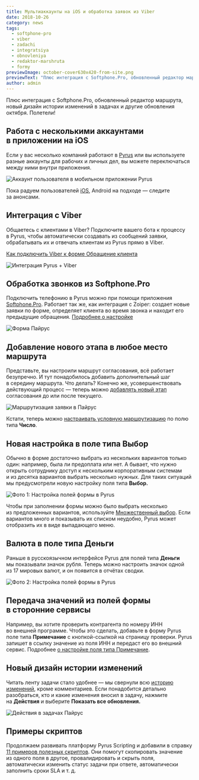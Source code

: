 ```yaml
---
title: Мультиаккаунты на iOS и обработка заявок из Viber
date: 2018-10-26
category: news
tags:
  - softphone-pro
  - viber
  - zadachi
  - integratsiya
  - obnovleniya
  - redaktor-marshruta
  - formy
previewImage: october-cover630x420-from-site.png
previewText: "Плюс интеграция с Softphone.Pro, обновленный редактор маршрута, новый дизайн истории изменений в задачах и другие обновления октября. Полетели!"
author: admin
---
```

Плюс интеграция с Softphone.Pro, обновленный редактор маршрута, новый дизайн истории изменений в задачах и другие обновления октября. Полетели!

## Работа с несколькими аккаунтами в приложении на iOS

Если у вас несколько компаний работают в [Pyrus](https://pyrus.com/ru/product) или вы используете разные аккаунты для рабочих и личных дел, вы можете переключаться между ними внутри приложения.

![Аккаунт пользователя в мобильном приложении Pyrus](multiacc-rus.webp)

Пока радуем пользователей [iOS](https://itunes.apple.com/ru/app/pyrus/id385251753), Android на подходе — следите за анонсами.

## Интеграция с Viber

Общаетесь с клиентами в Viber? Подключите вашего бота к процессу в Pyrus, чтобы автоматически создавать из сообщений заявки, обрабатывать их и отвечать клиентам из Pyrus прямо в Viber.

[Как подключить Viber к форме Обращение клиента](/ru/help/integrations/viber)

![Интеграция Pyrus + Viber](viber-integration.webp)

## Обработка звонков из Softphone.Pro

Подключить телефонию в Pyrus можно при помощи приложения [Softphone.Pro](https://softphone.pro/). Работает так же, как интеграция с Zoiper: создает новые заявки по форме, определяет клиента во время звонка и находит его предыдущие обращения. [Подробнее о настройке](/ru/help/integrations/telephony#integracija-s-softphonepro)

![Форма Пайрус](integration-softphone.webp)

## Добавление нового этапа в любое место маршрута

Представьте, вы настроили маршрут согласования, всё работает безупречно. И тут понадобилось добавить дополнительный шаг в середину маршрута. Что делать? Конечно же, усовершенствовать действующий процесс — теперь можно [добавлять новый этап](/ru/help/workflow/editor#ehtapy-marshruta) согласования до или после текущего.

![Маршрутизация заявки в Пайрус](workflow-editor.webp)

Кстати, теперь можно [настраивать условную маршрутизацию](/ru/help/workflow/editor#uslovija-marshruta) по полю типа **Число**.

## Новая настройка в поле типа Выбор

Обычно в форме достаточно выбрать из нескольких вариантов только один: например, была ли предоплата или нет. А бывает, что нужно открыть сотруднику доступ к нескольким корпоративным системам и из десятка вариантов выбрать несколько нужных. Для таких ситуаций мы предусмотрели новую настройку поля типа **Выбор.**

![Фото 1: Настройка полей формы в Pyrus](checkboxes-dropdown.webp)

Чтобы при заполнении формы можно было выбрать несколько из предложенных вариантов, используйте [Множественный выбор](/ru/help/workflow/field-types#polzovatelskie-polja). Если вариантов много и показывать их списком неудобно, Pyrus может отобразить их в виде выпадающего меню.

## Валюта в поле типа Деньги

Раньше в русскоязычном интерфейсе Pyrus для полей типа **Деньги** мы показывали значок рубля. Теперь можно настроить значок одной из 17 мировых валют, и он появится в отчётах сводки.

![Фото 2: Настройка полей формы в Pyrus](money-currency-1.webp)

## Передача значений из полей формы в сторонние сервисы

Например, вы хотите проверить контрагента по номеру ИНН во внешней программе. Чтобы это сделать, добавьте в форму Pyrus поле типа **Примечание** с кнопкой-ссылкой на страницу проверки. Pyrus запишет в ссылку значение из поля ИНН и передаст его во внешний сервис. Подробнее [о настройке поля типа Примечание](/ru/help/workflow/field-types#primechanie).

## Новый дизайн истории изменений

Читать ленту задачи стало удобнее — мы свернули всю [историю изменений](/ru/help/tasks/working-on-tasks-together#istorija-zadachi), кроме комментариев. Если понадобится детально разобраться, кто и какие изменения вносил в задачу, нажмите на **Действия** и выберите **Показать все обновления.**

![Действия в задачах Пайрус](activity-log-open.webp)

## Примеры скриптов

Продолжаем развивать платформу Pyrus Scripting и добавили в справку [11 примеров полезных скриптов](/ru/help/scripts/sample). Они помогут скопировать значение из одного поля в другое, провалидировать и скрыть поля, автоматически изменить статус задачи при ответе, автоматически заполнить сроки SLA и т. д.